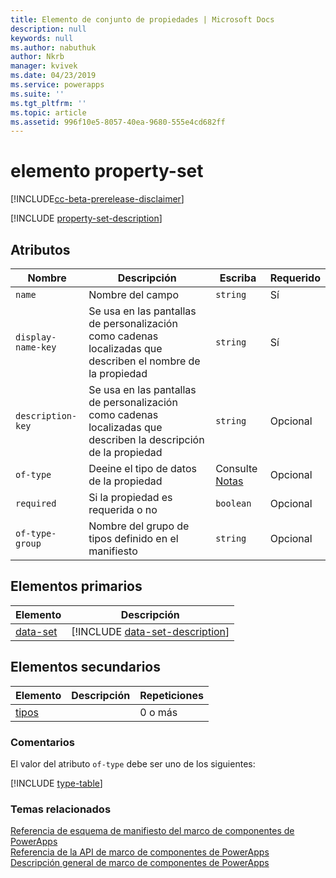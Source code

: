 ```yaml
---
title: Elemento de conjunto de propiedades | Microsoft Docs
description: null
keywords: null
ms.author: nabuthuk
author: Nkrb
manager: kvivek
ms.date: 04/23/2019
ms.service: powerapps
ms.suite: ''
ms.tgt_pltfrm: ''
ms.topic: article
ms.assetid: 996f10e5-8057-40ea-9680-555e4cd682ff
---
```


# <a name="property-set-element"></a>elemento property-set

[!INCLUDE[cc-beta-prerelease-disclaimer](../../../includes/cc-beta-prerelease-disclaimer.md)]

[!INCLUDE [property-set-description](includes/property-set-description.md)]

## <a name="attributes"></a>Atributos

|Nombre|Descripción|Escriba|Requerido|
|--|--|--|--|
|`name`|Nombre del campo|`string`|Sí|
|`display-name-key`|Se usa en las pantallas de personalización como cadenas localizadas que describen el nombre de la propiedad|`string`|Sí|
|`description-key`|Se usa en las pantallas de personalización como cadenas localizadas que describen la descripción de la propiedad|`string`|Opcional|
|`of-type`|Deeine el tipo de datos de la propiedad|Consulte [Notas](#remarks)|Opcional|
|`required`|Si la propiedad es requerida o no|`boolean`|Opcional|
|`of-type-group`|Nombre del grupo de tipos definido en el manifiesto|`string`|Opcional|

## <a name="parent-elements"></a>Elementos primarios

|Elemento|Descripción|
|--|--|
|[data-set](data-set.md)|[!INCLUDE [data-set-description](includes/data-set-description.md)]|

## <a name="child-elements"></a>Elementos secundarios

|Elemento|Descripción|Repeticiones|
|--|--|--|
|[tipos](types.md)||0 o más|

### <a name="remarks"></a>Comentarios

El valor del atributo `of-type` debe ser uno de los siguientes:

[!INCLUDE [type-table](includes/type-table.md)]

### <a name="related-topics"></a>Temas relacionados

[Referencia de esquema de manifiesto del marco de componentes de PowerApps](index.md)<br/>
[Referencia de la API de marco de componentes de PowerApps](../reference/index.md)<br/>
[Descripción general de marco de componentes de PowerApps](../overview.md)